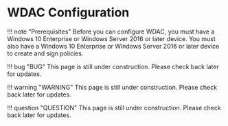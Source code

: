 # WDAC Configuration

!!! note "Prerequisites"
    Before you can configure WDAC, you must have a Windows 10 Enterprise or Windows Server 2016 or later device. You must also have a Windows 10 Enterprise or Windows Server 2016 or later device to create and sign policies.

!!! bug "BUG"
    This page is still under construction. Please check back later for updates.

!!! warning "WARNING"
    This page is still under construction. Please check back later for updates.

!!! question "QUESTION"
    This page is still under construction. Please check back later for updates.
